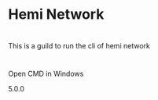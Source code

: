 # Hemi Network

#
#
This is a guild to run the cli of hemi network
#
#
Open CMD in Windows




5.0.0

